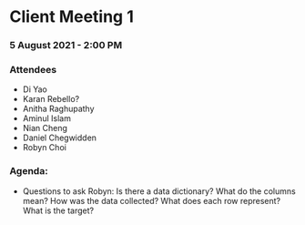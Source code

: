 # Client Meeting 1

### 5 August 2021 - 2:00 PM

### Attendees

- Di Yao
- Karan Rebello?
- Anitha Raghupathy
- Aminul Islam
- Nian Cheng
- Daniel Chegwidden
- Robyn Choi

### Agenda:

- Questions to ask Robyn:
Is there a data dictionary? What do the columns mean?
How was the data collected?
What does each row represent?
What is the target?
